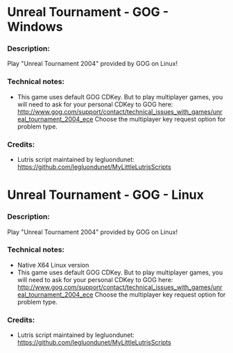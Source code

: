 # Unreal Tournament - GOG - Windows
### Description:
Play "Unreal Tournament 2004" provided by GOG on Linux!
### Technical notes:
- This game uses default GOG CDKey. But to play multiplayer games, you will need to ask for your personal CDKey to GOG here:
http://www.gog.com/support/contact/technical_issues_with_games/unreal_tournament_2004_ece
Choose the multiplayer key request option for problem type.
### Credits:
- Lutris script maintained by legluondunet: https://github.com/legluondunet/MyLittleLutrisScripts

# Unreal Tournament - GOG - Linux
### Description:
Play "Unreal Tournament 2004" provided by GOG on Linux!
### Technical notes:
- Native X64 Linux version
- This game uses default GOG CDKey. But to play multiplayer games, you will need to ask for your personal CDKey to GOG here:
http://www.gog.com/support/contact/technical_issues_with_games/unreal_tournament_2004_ece
Choose the multiplayer key request option for problem type.
### Credits:
- Lutris script maintained by legluondunet: https://github.com/legluondunet/MyLittleLutrisScripts
